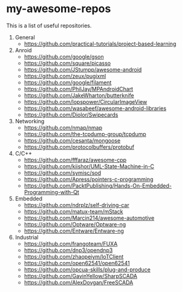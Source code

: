 # my-awesome-repos
This is a list of useful repositories.

1. General
   - https://github.com/practical-tutorials/project-based-learning 
2. Anroid
   - https://github.com/google/gson
   - https://github.com/square/picasso
   - https://github.com/JStumpp/awesome-android
   - https://github.com/zeux/pugixml
   - https://github.com/google/filament
   - https://github.com/PhilJay/MPAndroidChart
   - https://github.com/JakeWharton/butterknife
   - https://github.com/lopspower/CircularImageView
   - https://github.com/wasabeef/awesome-android-libraries
   - https://github.com/Diolor/Swipecards
3. Networking
   - https://github.com/nmap/nmap
   - https://github.com/the-tcpdump-group/tcpdump
   - https://github.com/cesanta/mongoose
   - https://github.com/protocolbuffers/protobuf
4. C/C++
   - https://github.com/fffaraz/awesome-cpp
   - https://github.com/kiishor/UML-State-Machine-in-C
   - https://github.com/symisc/sod
   - https://github.com/Apress/pointers-c-programming
   - https://github.com/PacktPublishing/Hands-On-Embedded-Programming-with-Qt
5. Embedded
   - https://github.com/ndrplz/self-driving-car
   - https://github.com/matux-team/mStack
   - https://github.com/Marcin214/awesome-automotive
   - https://github.com/Optware/Optware-ng
   - https://github.com/Entware/Entware-ng
6. Industrial
   - https://github.com/frangoteam/FUXA
   - https://github.com/dnp3/opendnp3
   - https://github.com/zhaopeiym/IoTClient
   - https://github.com/open62541/open62541
   - https://github.com/opcua-skills/plug-and-produce
   - https://github.com/GavinYellow/SharpSCADA
   - https://github.com/AlexDovgan/FreeSCADA
